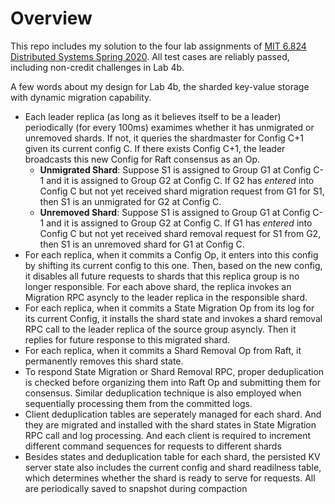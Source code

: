 # Overview
This repo includes my solution to the four lab assignments of [MIT 6.824 Distributed Systems Spring 2020](https://pdos.csail.mit.edu/6.824/index.html). All test cases are reliably passed, including non-credit challenges in Lab 4b. 

A few words about my design for Lab 4b, the sharded key-value storage with dynamic migration capability. 
* Each leader replica (as long as it believes itself to be a leader) periodically (for every 100ms) examimes whether it has unmigrated or unremoved shards. If not, it queries the shardmaster for Config C+1 given its current config C. If there exists Config C+1, the leader broadcasts this new Config for Raft consensus as an Op. 
  * **Unmigrated Shard**: Suppose S1 is assigned to Group G1 at Config C-1 and it is assigned to Group G2 at Config C. If G2 has _entered_ into Config C but not yet received shard migration request from G1 for S1, then S1 is an unmigrated for G2 at Config C. 
  * **Unremoved Shard**: Suppose S1 is assigned to Group G1 at Config C-1 and it is assigned to Group G2 at Config C. If G1 has _entered_ into Config C but not yet received shard removal request for S1 from G2, then S1 is an unremoved shard for G1 at Config C. 
* For each replica, when it commits a Config Op, it enters into this config by shifting its current config to this one. Then, based on the new config, it disables all future requests to shards that this replica group is no longer responsible. For each above shard, the replica invokes an Migration RPC asyncly to the leader replica in the responsible shard. 
* For each replica, when it commits a State Migration Op from its log for its current Config, it installs the shard state and invokes a shard removal RPC call to the leader replica of the source group asyncly. Then it replies for future response to this migrated shard.  
* For each replica, when it commits a Shard Removal Op from Raft, it permanently removes this shard state.
* To respond State Migration or Shard Removal RPC, proper deduplication is checked before organizing them into Raft Op and submitting them for consensus. Similar deduplication technique is also employed when sequentially processing them from the committed logs. 
* Client deduplication tables are seperately managed for each shard. And they are migrated and installed with the shard states in State Migration RPC call and log processing. And each client is required to increment different command sequences for requests to different shards
* Besides states and deduplication table for each shard, the persisted KV server state also includes the current config and shard readilness table, which determines whether the shard is ready to serve for requests. All are periodically saved to snapshot during compaction 

